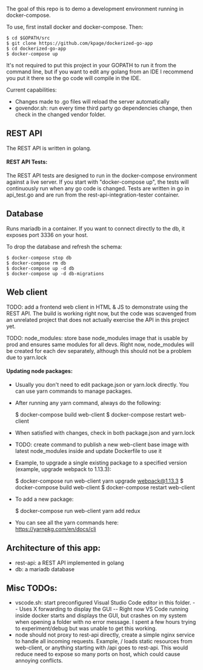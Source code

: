 The goal of this repo is to demo a development environment running in docker-compose.

To use, first install docker and docker-compose.  Then:

    $ cd $GOPATH/src
    $ git clone https://github.com/kpage/dockerized-go-app
    $ cd dockerized-go-app
    $ docker-compose up

It's not required to put this project in your GOPATH to run it from the command line, but if you want
to edit any golang from an IDE I recommend you put it there so the go code will compile in the IDE.

Current capabilities:

- Changes made to .go files will reload the server automatically
- govendor.sh: run every time third party go dependencies change, then check in the changed vendor folder.

## REST API

The REST API is written in golang.

#### REST API Tests:

The REST API tests are designed to run in the docker-compose environment against a live server.  If you start with "docker-compose up", the tests will continuously
run when any go code is changed.  Tests are written in go in api_test.go and are run from the rest-api-integration-tester container.

## Database

Runs mariadb in a container.  If you want to connect directly to the db, it exposes port 3336 on your host.

To drop the database and refresh the schema:

    $ docker-compose stop db
    $ docker-compose rm db
    $ docker-compose up -d db
    $ docker-compose up -d db-migrations

## Web client

TODO: add a frontend web client in HTML & JS to demonstrate using the REST API.  The build is working right now, but the code was
scavenged from an unrelated project that does not actually exercise the API in this project yet.

TODO: node_modules: store base node_modules image that is usable by prod and ensures same modules for all devs.  Right now, node_modules will be created for each dev separately, although
this should not be a problem due to yarn.lock

#### Updating node packages:

- Usually you don't need to edit package.json or yarn.lock directly.  You can use yarn commands to manage packages.
- After running any yarn command, always do the following:

    $ docker-compose build web-client
    $ docker-compose restart web-client

- When satisfied with changes, check in both package.json and yarn.lock
- TODO: create command to publish a new web-client base image with latest node_modules inside and update 
  Dockerfile to use it
- Example, to upgrade a single existing package to a specified version (example, upgrade webpack to 1.13.3):

    $ docker-compose run web-client yarn upgrade webpack@1.13.3
    $ docker-compose build web-client
    $ docker-compose restart web-client

- To add a new package:

    $ docker-compose run web-client yarn add redux
    
- You can see all the yarn commands here: https://yarnpkg.com/en/docs/cli

## Architecture of this app:
- rest-api: a REST API implemented in golang
- db: a mariadb database

## Misc TODOs:

- vscode.sh: start preconfigured Visual Studio Code editor in this folder.
-- Uses X forwarding to display the GUI
-- Right now VS Code running inside docker starts and displays the GUI, but crashes on my system when opening a folder with no error message.  I spent a few hours trying to experiment/debug but was unable to get this working.
- node should not proxy to rest-api directly, create a simple nginx service to handle all incoming requests.  Example, / loads static resources from web-client, or anything starting with /api goes to rest-api.  This would reduce need to expose so many ports on host, which could cause annoying conflicts.